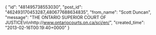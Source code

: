  {
   "id": "481495738553030",
   "post_id": "462493170453287_480677688634835",
   "from_name": "Scott Duncan",
   "message": "THE ONTARIO SUPERIOR COURT OF JUSTICE\n\nhttp://www.ontariocourts.on.ca/scj/en/",
   "created_time": "2013-02-16T00:19:40+0000"
 }
